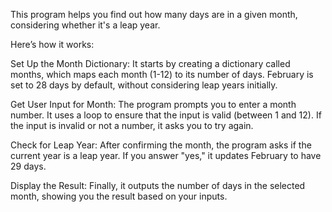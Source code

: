 This program helps you find out how many days are in a given month, considering whether it's a leap year. 

Here’s how it works:

Set Up the Month Dictionary: It starts by creating a dictionary called months, which maps each month (1-12) to its number of days. February is set to 28 days by default, without considering leap years initially.

Get User Input for Month: The program prompts you to enter a month number. It uses a loop to ensure that the input is valid (between 1 and 12). If the input is invalid or not a number, it asks you to try again.

Check for Leap Year: After confirming the month, the program asks if the current year is a leap year. If you answer "yes," it updates February to have 29 days.

Display the Result: Finally, it outputs the number of days in the selected month, showing you the result based on your inputs.
